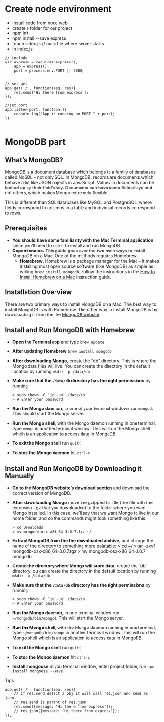 # Create node environment
- install node from node web
- create a folder for our project
- npm init
- npm install --save express
- touch index.js // main file where server starts
- in index.js
```
// include
var express = require('express'),
    app = express(),
    port = process.env.PORT || 3000;


// set get
app.get('/', function(req, res){
    res.send('Hi there from express');
});

//set port
app.listen(port, function(){
    console.log("App is running on PORT " + port);
})


```

# MongoDB part
## What’s MongoDB?

MongoDB is a document database which belongs to a family of databases called NoSQL - not only SQL. In MongoDB, records are documents which behave a lot like JSON objects in JavaScript. Values in documents can be looked up by their field’s key. Documents can have some fields/keys and not others, which makes Mongo extremely flexible.

This is different than SQL databases like MySQL and PostgreSQL, where fields correspond to columns in a table and individual records correspond to rows.

## Prerequisites

*   **You should have some familiarity with the Mac Terminal application** since you’ll need to use it to install and run MongoDB.
*   **Dependencies.** This guide goes over the two main ways to install MongoDB on a Mac. One of the methods requires Homebrew.
    *   **Homebrew**. Homebrew is a package manager for the Mac – it makes installing most open source software (like MongoDB) as simple as writing `brew install mongodb`. Follow the instructions in the [How to Install Homebrew on a Mac]({homebrew) instruction guide.

## Installation Overview

There are two primary ways to install MongoDB on a Mac. The best way to install MongoDB is with Homebrew. The other way to install MongoDB is by downloading it from the the [MongoDB website](https://www.mongodb.org/downloads#production).

## Install and Run MongoDB with Homebrew

*   **Open the Terminal app** and type `brew update`.
*   **After updating Homebrew** `brew install mongodb`
*   **After downloading Mongo,** create the “db” directory. This is where the Mongo data files will live. You can create the directory in the default location by running `mkdir -p /data/db`
*   **Make sure that the `/data/db` directory has the right permissions** by running

    <div class="highlighter-rouge">

        > sudo chown -R `id -un` /data/db
        > # Enter your password

    </div>

*   **Run the Mongo daemon**, in one of your terminal windows run `mongod`. This should start the Mongo server.
*   **Run the Mongo shell**, with the Mongo daemon running in one terminal, type `mongo` in another terminal window. This will run the Mongo shell which is an application to access data in MongoDB.
*   **To exit the Mongo shell** run `quit()`
*   **To stop the Mongo daemon** hit `ctrl-c`

## Install and Run MongoDB by Downloading it Manually

*   **Go to the MongoDB website’s [download section](https://www.mongodb.org/downloads#production)** and download the correct version of MongoDB.
*   **After downloading Mongo** move the gzipped tar file (the file with the extension .tgz that you downloaded) to the folder where you want Mongo installed. In this case, we’ll say that we want Mongo to live in our home folder, and so the commands might look something like this:

    <div class="highlighter-rouge">

        > cd Downloads
        > mv mongodb-osx-x86_64-3.0.7.tgz ~/

    </div>

*   **Extract MongoDB from the the downloaded archive**, and change the name of the directory to something more palatable: > cd ~/ > tar -zxvf mongodb-osx-x86_64-3.0.7.tgz > mv mongodb-osx-x86_64-3.0.7 mongodb

*   **Create the directory where Mongo will store data**, create the “db” directory. ou can create the directory in the default location by running `mkdir -p /data/db`
*   **Make sure that the `/data/db` directory has the right permissions** by running

    <div class="highlighter-rouge">

        > sudo chown -R `id -un` /data/db
        > # Enter your password

    </div>

*   **Run the Mongo daemon**, in one terminal window run `~/mongodb/bin/mongod`. This will start the Mongo server.
*   **Run the Mongo shell**, with the Mongo daemon running in one terminal, type `~/mongodb/bin/mongo` in another terminal window. This will run the Mongo shell which is an application to access data in MongoDB.
*   **To exit the Mongo shell** run `quit()`
*   **To stop the Mongo daemon** hit `ctrl-c`
*   **Install mongoose** in you terminal window, enter project folder, run `npm install mongoose --save `













Tips
```
app.get('/', function(req, res){
    // if res.send detect a obj it will call res.json and send as json.
    // res.send is parent of res.json
    res.send({message: 'Hi there from express'});
    // res.json({message: 'Hi there from express'}); 
});

```
